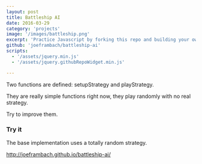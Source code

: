 ```yaml
---
layout: post
title: Battleship AI
date: 2016-03-29
category: 'projects'
image: '/images/battleship.png'
excerpt: 'Practice Javascript by forking this repo and building your own Battleship AI.'
github: 'joeframbach/battleship-ai'
scripts:
  - '/assets/jquery.min.js'
  - '/assets/jquery.githubRepoWidget.min.js'

---
```

Two functions are defined: setupStrategy and playStrategy.

They are really simple functions right now, they play randomly with no real strategy.

Try to improve them.

### Try it

The base implementation uses a totally random strategy.

http://joeframbach.github.io/battleship-ai/
